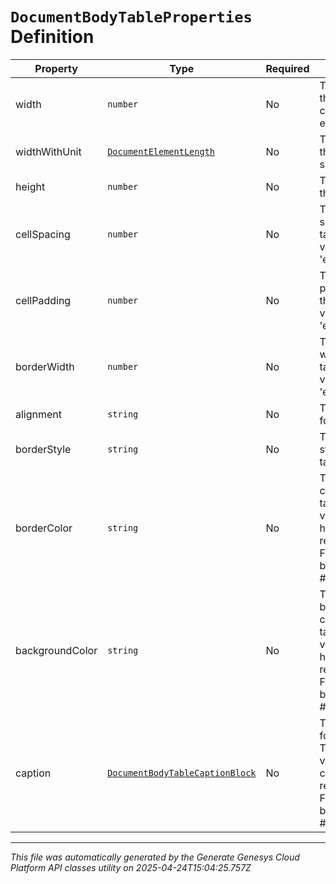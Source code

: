 # `DocumentBodyTableProperties` Definition

| Property | Type | Required | Description |
|----------|------|----------|-------------|
| width | `number` | No | The width of the table converted to em unit. |
| widthWithUnit | [`DocumentElementLength`](documentelementlength-definition.md) | No | The width of the table in the specified unit. |
| height | `number` | No | The height for the table. |
| cellSpacing | `number` | No | The cell spacing for the table. The valid values in 'em'. |
| cellPadding | `number` | No | The cell padding for the table. The valid values in 'em'. |
| borderWidth | `number` | No | The border width for the table. The valid values in 'em' |
| alignment | `string` | No | The alignment for the table. |
| borderStyle | `string` | No | The border style for the table. |
| borderColor | `string` | No | The border color for the table. The valid values in hex color code representation. For example black color - #000000 |
| backgroundColor | `string` | No | The background color for the table. The valid values in hex color code representation. For example black color - #000000 |
| caption | [`DocumentBodyTableCaptionBlock`](documentbodytablecaptionblock-definition.md) | No | The caption for the table. The valid values in hex color code representation. For example black color - #000000 |

---

*This file was automatically generated by the Generate Genesys Cloud Platform API classes utility on 2025-04-24T15:04:25.757Z*